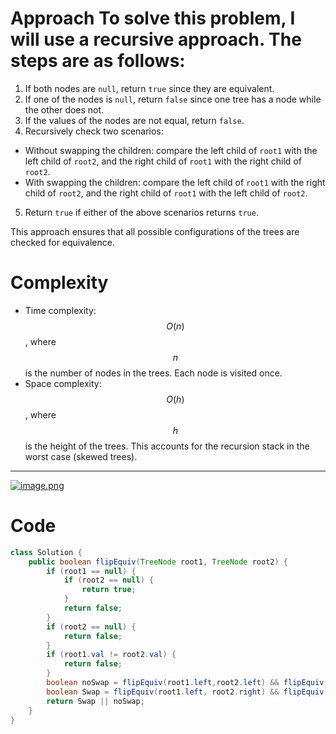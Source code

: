 
# Approach To solve this problem, I will use a recursive approach. The steps are as follows:  
1. If both nodes are `null`, return `true` since they are equivalent.  
2. If one of the nodes is `null`, return `false` since one tree has a node while the other does not.  
3. If the values of the nodes are not equal, return `false`.  
4. Recursively check two scenarios:  
 - Without swapping the children: compare the left child of `root1` with the left child of `root2`, and the right child of `root1` with the right child of `root2`.  
 - With swapping the children: compare the left child of `root1` with the right child of `root2`, and the right child of `root1` with the left child of `root2`.  
5. Return `true` if either of the above scenarios returns `true`.  

This approach ensures that all possible configurations of the trees are checked for equivalence.  

# Complexity
- Time complexity: $$O(n)$$, where $$n$$ is the number of nodes in the trees. Each node is visited once.  
- Space complexity: $$O(h)$$, where $$h$$ is the height of the trees. This accounts for the recursion stack in the worst case (skewed trees).
---
<a href=https://leetcode.com/problems/flip-equivalent-binary-trees/submissions/1432177092/>![image.png](https://assets.leetcode.com/users/images/830c81ce-ff04-402b-a612-cd1d04adb5d9_1729751509.0373738.png)</a>

# Code
```java []
class Solution {
    public boolean flipEquiv(TreeNode root1, TreeNode root2) {
        if (root1 == null) {
            if (root2 == null) {
                return true;
            }
            return false;
        }
        if (root2 == null) {
            return false;
        }
        if (root1.val != root2.val) {
            return false;
        }
        boolean noSwap = flipEquiv(root1.left,root2.left) && flipEquiv(root1.right, root2.right);
        boolean Swap = flipEquiv(root1.left, root2.right) && flipEquiv(root1.right, root2.left);
        return Swap || noSwap;
    }
}
```
